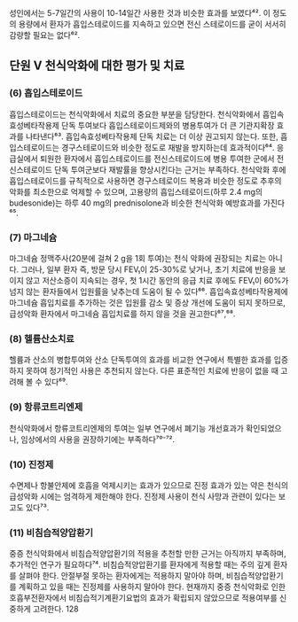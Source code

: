 성인에서는 5-7일간의 사용이 10-14일간 사용한 것과 비슷한 효과를 보였다⁴². 이 정도의 용량에서 환자가 흡입스테로이드를 지속하고 있으면 전신 스테로이드를 굳이 서서히 감량할 필요는 없다⁶².

## 단원 V 천식악화에 대한 평가 및 치료

### (6) 흡입스테로이드
흡입스테로이드는 천식악화에서 치료의 중요한 부분을 담당한다. 천식악화에서 흡입속효성베타작용제 단독 투여보다 흡입스테로이드제와의 병용투여가 더 큰 기관지확장 효과를 나타낸다⁶³. 흡입속효성베타작용제 단독 치료는 더 이상 권고되지 않는다. 또한, 흡입스테로이드는 경구스테로이드와 비슷한 정도로 재발을 방지하는데 효과적이다⁶⁴. 응급실에서 퇴원한 환자에서 흡입스테로이드를 전신스테로이드에 병용 투여한 군에서 전신스테로이드 단독 투여군보다 재발률을 향상시킨다는 근거는 부족하다. 천식악화 후에 흡입스테로이드를 규칙적으로 사용하면 경구스테로이드 복용과 비슷한 정도로 추후의 악화를 최소한으로 억제할 수 있으며, 고용량의 흡입스테로이드(하루 2.4 mg의 budesonide)는 하루 40 mg의 prednisolone과 비슷한 천식악화 예방효과를 가진다⁶⁵.

### (7) 마그네슘
마그네슘 정맥주사(20분에 걸쳐 2 g을 1회 투여)는 천식 악화에 권장되는 치료는 아니다. 그러나, 일부 환자 즉, 방문 당시 FEV₁이 25-30%로 낮거나, 초기 치료에 반응을 보이지 않고 저산소증이 지속되는 경우, 첫 1시간 동안의 응급 치료 후에도 FEV₁이 60%가 넘지 않는 환자들에서 입원률을 낮추는데 도움이 될 수 있다⁶⁶. 흡입속효성베타작용제에 마그네슘 흡입치료를 추가하는 것은 입원률 감소 및 증상 개선에 도움이 되지 못하므로, 급성악화 환자에서 마그네슘 흡입치료를 하지 않을 것을 권고한다⁶⁷,⁶⁸.

### (8) 헬륨산소치료
헬륨과 산소의 병합투여와 산소 단독투여의 효과를 비교한 연구에서 특별한 효과를 입증하지 못하여 정기적인 사용은 추천되지 않는다. 다른 표준적인 치료에 반응이 없을 때 고려해 볼 수 있다⁶⁹.

### (9) 항류코트리엔제
천식악화에서 항류코트리엔제의 투여는 일부 연구에서 폐기능 개선효과가 확인되었으나, 임상에서의 사용을 권장하기에는 부족하다⁷⁰⁻⁷².

### (10) 진정제
수면제나 항불안제에 호흡을 억제시키는 효과가 있으므로 진정 효과가 있는 약은 천식의 급성악화 시에는 엄격하게 제한해야 한다. 진정제 사용이 천식 사망과 관련이 있다는 보고도 있다⁷³‌.

### (11) 비침습적양압환기
중증 천식악화에서 비침습적양압환기의 적용을 추천할 만한 근거는 아직까지 부족하며, 추가적인 연구가 필요하다⁷⁴. 비침습적양압환기를 환자에게 적용할 때는 주의 깊게 환자를 살펴야 한다. 안절부절 못하는 환자에게는 적용하지 말아야 하며, 비침습적양압환기를 계획하고 있을 때는 진정제를 사용하지 말아야 한다. 현재까지 중증 천식악화로 인한 호흡부전환자에서 비침습적기계환기요법의 효과가 확립되지 않았으므로 적용여부를 신중하게 고려한다.
<PAGE>128